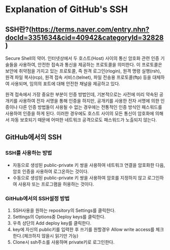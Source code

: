 Explanation of GitHub's SSH
=
SSH란?(https://terms.naver.com/entry.nhn?docId=3351634&cid=40942&categoryId=32828)
-
Secure Shell의 약어.
인터넷상에서 두 호스트(Host) 사이의 통신 암호화 관련 인증 기술들을 사용하여, 안전한 접속과 통신을 제공하는 프로토콜을 의미한다. 이 프로토콜은 보안에 취약점을 가지고 있는 프로토콜, 즉 원격 로그인(rlogin), 원격 명령 실행(rsh), 원격 파일 복사(rcp), 원격 접속 서비스(telnet), 파일 전송용 프로토콜(ftp) 등을 대체하여 사용되며, 임의의 포트에 대해 안전한 채널을 제공하고 있다.

원격 접속에서 가장 중요한 부분이 인증 방법인데, 기본적으로는 사전에 미리 약속된 공개키를 사용하여 전자 서명을 통해 인증을 하지만, 공개키를 사용한 전자 서명에 의한 인증이나 다른 인증 방법들이 사용될 수 없는 경우에는 전통적인 인증 방식인 패스워드를 사용하여 인증을 하게 된다. 이러한 경우에도 호스트 사이의 모든 통신이 암호화에 의해서 자동 보호되기 때문에 어떠한 네트워크 공격으로도 패스워드가 노출되지 않는다.

GitHub에서의 SSH
-
### SSH를 사용하는 방법
+ 자동으로 생성된 public-private 키 쌍을 사용하여 네트워크 연결을 암호화한 다음, 암호 인증을 사용하여 로그온하는 것이다.
+ 수동으로 생성된 public-private 키 쌍을 사용하여 암호를 지정하지 않고 로그인하여 사용자 또는 프로그램을 허용하는 것이다.

### GitHub에서의 SSH설정 방법
1. SSH사용을 원하는 repository의 Settings를 클릭한다.
2. Settings의 Options중 Deploy keys를 클릭한다.
3. 우측 상단의 Add deploy key를 클릭한다.
4. key에 자신의 public키를 입력한 후 쓰기를 원할경우 Allow write access를 체크한다.(체크하지 않을시 읽기만 가능)
5. Clone시 ssh주소를 사용하며 private키로 로그인한다.


